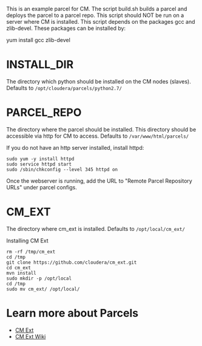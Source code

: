 This is an example parcel for CM. The script build.sh builds a parcel and deploys
the parcel to a parcel repo. This script should NOT be run on a server
where CM is installed. This script depends on the packages gcc and zlib-devel.
These packages can be installed by:

   yum install gcc zlib-devel

# INSTALL_DIR

The directory which python should be installed on the CM nodes (slaves).
Defaults to `/opt/cloudera/parcels/python2.7/`


# PARCEL_REPO
The directory where the parcel should be installed. This directory should be accessible
via http for CM to access. Defaults to `/var/www/html/parcels/`

If you do not have an http server installed, install httpd:

    sudo yum -y install httpd
    sudo service httpd start
    sudo /sbin/chkconfig --level 345 httpd on

Once the webserver is running, add the URL to "Remote Parcel Repository URLs" under parcel configs.


# CM_EXT
The directory where cm_ext is installed. Defaults to `/opt/local/cm_ext/`

Installing CM Ext

    rm -rf /tmp/cm_ext
    cd /tmp
    git clone https://github.com/cloudera/cm_ext.git
    cd cm_ext
    mvn install
    sudo mkdir -p /opt/local
    cd /tmp
    sudo mv cm_ext/ /opt/local/

# Learn more about Parcels

* [CM Ext](https://github.com/cloudera/cm_ext)
* [CM Ext Wiki](https://github.com/cloudera/cm_ext/wiki)

